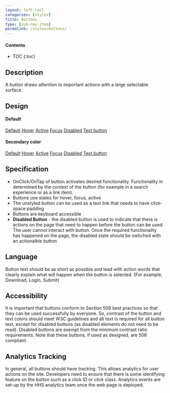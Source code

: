 ```yaml
---
layout: left-rail
categories: [styles]
title: Buttons
type: [sub-nav-item]
permalink: /styles/buttons/
---
```

#### Contents
* TOC
{:toc}

## Description
A button draws attention to important actions with a large selectable surface.

## Design
<h4 class= "">Default</h4>
<div class="content-flex flex-wrap-space">
  <a href="" class="button primary-button">Default</a>
  <a href="" class="button primary-button hover">Hover</a>
  <a href="" class="button primary-button active">Active</a>
  <a href="" class="button primary-button focus">Focus</a>
  <a href="" class="button disabled" disabled="disabled">Disabled</a>
  <a href="" class="button unstyled-button">Text button</a>
</div>
<h4 class="">Secondary color</h4>
<div class="content-flex flex-wrap-space">
  <a href="" class="button secondary-button">Default</a>
  <a href="" class="button secondary-button hover">Hover</a>
  <a href="" class="button secondary-button active">Active</a>
  <a href="" class="button secondary-button focus">Focus</a>
  <a href="" class="button disabled" disabled="disabled">Disabled</a>
  <a href="" class="button unstyled-button">Text button</a>
</div>

## Specification
- OnClick/OnTap of button activates desired functionality. Functionality in determined by the context of the button (for example in a search experience or as a link item).
- Buttons use states for hover, focus, active
- The unstyled button can be used as a text link that needs to have click-space padding
- Buttons are keyboard accessible
- **Disabled Button** - the disabled button is used to indicate that there is actions on the page that need to happen before the button can be used. The user cannot interact with button. Once the required functionailty has happened on the page, the disabled state should be swtiched with an actionalble button

## Language
Button text should be as short as possible and lead with action words that clearly explain what will happen when the button is selected. (For example, Download, Login, Submit)

## Accessibility
It is important that buttons conform to Section 508 best practices so that they can be used successfully by everyone. 
So, contrast of the button and text colors should meet W3C guidelines and alt text is required for all button text, except for disabled buttons (as disabled elements do not need to be read). Disabled buttons are exempt from the minimum contrast ratio requirements.
Note that these buttons, if used as designed, are 508 compliant.

## Analytics Tracking
In general, all buttons should have tracking. This allows analytics for user actions on the site. 
Developers need to ensure that there is some identifying feature on the button such as a click ID or click class. 
Analytics events are set-up by the HHS analytics team once the web page is deployed.
